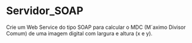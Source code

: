 # Servidor_SOAP
Crie um Web Service do tipo SOAP para calcular o MDC (Mˊaximo Divisor Comum) de uma imagem digital com largura e altura (x e y).
